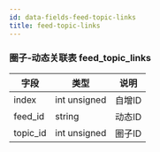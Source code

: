 ```yaml
---
id: data-fields-feed-topic-links
title: feed-topic-links
---
```


### 圈子-动态关联表 feed_topic_links

| 字段 | 类型 | 说明 |
| ------ | ------ | ------ |
| index | int unsigned | 自增ID |
| feed_id | string | 动态ID |
| topic_id | int unsigned | 圈子ID |